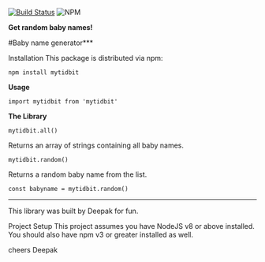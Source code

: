 [![Build Status](https://travis-ci.org/deechris27/opensource.svg?branch=master)](https://travis-ci.org/deechris27/opensource) ![NPM](https://img.shields.io/npm/l/mytidbit)



**Get random baby names!**

#Baby name generator***

Installation
This package is distributed via npm:

```npm install mytidbit```

**Usage**

```import mytidbit from 'mytidbit'```


**The Library**

```mytidbit.all()```

Returns an array of strings containing all baby names.

```mytidbit.random()```

Returns a random baby name from the list.

```const babyname = mytidbit.random()```


*****************************************************************************************
This library was built by Deepak for fun.

Project Setup
This project assumes you have NodeJS v8 or above installed. You should also have npm v3 or greater installed as well.

cheers
Deepak
